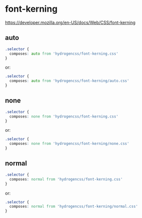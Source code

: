 # font-kerning

https://developer.mozilla.org/en-US/docs/Web/CSS/font-kerning

## auto
```css
.selector {
  composes: auto from 'hydrogencss/font-kerning.css'
}
```

or:
```css
.selector {
  composes: auto from 'hydrogencss/font-kerning/auto.css'
}
```

## none
```css
.selector {
  composes: none from 'hydrogencss/font-kerning.css'
}
```

or:
```css
.selector {
  composes: none from 'hydrogencss/font-kerning/none.css'
}
```

## normal
```css
.selector {
  composes: normal from 'hydrogencss/font-kerning.css'
}
```

or:
```css
.selector {
  composes: normal from 'hydrogencss/font-kerning/normal.css'
}
```

